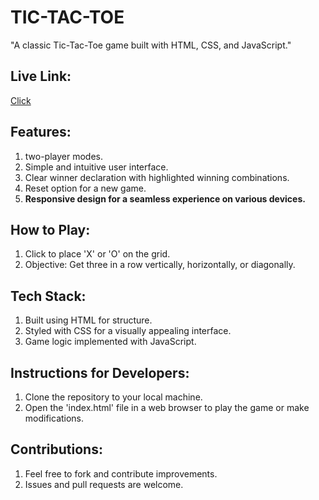 # TIC-TAC-TOE
"A classic Tic-Tac-Toe game built with HTML, CSS, and JavaScript."

## Live Link:
 [Click ](https://nobin-sahu.github.io/TIC-TAC-TOE/)
 ## Features:
1. two-player modes.
2. Simple and intuitive user interface.
3. Clear winner declaration with highlighted winning combinations.
4. Reset option for a new game.
5. **Responsive design for a seamless experience on various devices.**

## How to Play:
1. Click to place 'X' or 'O' on the grid.
2. Objective: Get three in a row vertically, horizontally, or diagonally.

## Tech Stack:
1. Built using HTML for structure.
2. Styled with CSS for a visually appealing interface.
3. Game logic implemented with JavaScript.

## Instructions for Developers:
1. Clone the repository to your local machine.
2. Open the 'index.html' file in a web browser to play the game or make modifications.

## Contributions:
1. Feel free to fork and contribute improvements.
2. Issues and pull requests are welcome.
